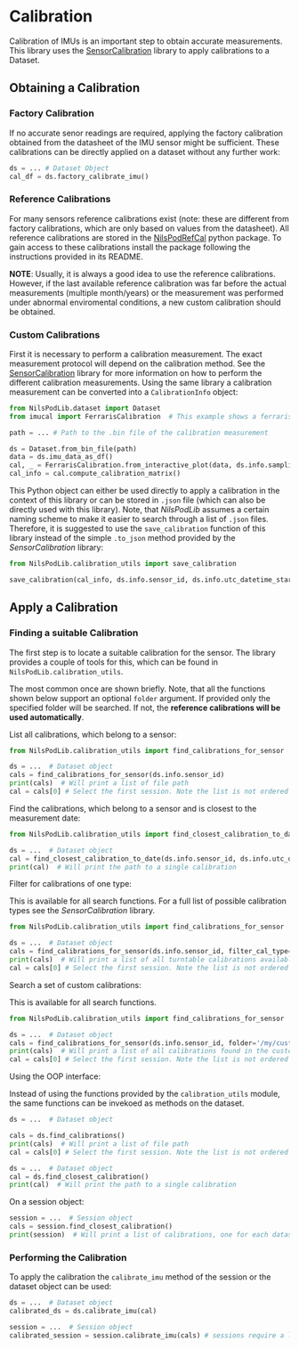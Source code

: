 # Calibration

Calibration of IMUs is an important step to obtain accurate measurements.
This library uses the [SensorCalibration](https://mad-srv.informatik.uni-erlangen.de/MadLab/GaitAnalysis/sensorcalibration) library to apply calibrations to a Dataset.

## Obtaining a Calibration

### Factory Calibration

If no accurate senor readings are required, applying the factory calibration obtained from the datasheet of the IMU sensor might be sufficient.
These calibrations can be directly applied on a dataset without any further work:

```python
ds = ... # Dataset Object
cal_df = ds.factory_calibrate_imu()
``` 

### Reference Calibrations

For many sensors reference calibrations exist (note: these are different from factory calibrations, which are only based on values from the datasheet).
All reference calibrations are stored in the [NilsPodRefCal](https://mad-srv.informatik.uni-erlangen.de/MadLab/portabilestools/nilspodrefcal) python package.
To gain access to these calibrations install the package following the instructions provided in its README.

**NOTE**: Usually, it is always a good idea to use the reference calibrations.
However, if the last available reference calibration was far before the actual measurements (multiple month/years) or the measurement was performed under abnormal enviromental conditions,
a new custom calibration should be obtained. 

### Custom Calibrations

First it is necessary to perform a calibration measurement.
The exact measurement protocol will depend on the calibration method.
See the [SensorCalibration](https://mad-srv.informatik.uni-erlangen.de/MadLab/GaitAnalysis/sensorcalibration) library for more information on how to perform the different calibration measurements.
Using the same library a calibration measurement can be converted into a `CalibrationInfo` object:

```python
from NilsPodLib.dataset import Dataset
from imucal import FerrarisCalibration  # This example shows a ferraris calibration, but any other method will work similar

path = ... # Path to the .bin file of the calibration measurement

ds = Dataset.from_bin_file(path)
data = ds.imu_data_as_df()
cal, _ = FerrarisCalibration.from_interactive_plot(data, ds.info.sampling_rate_hz)
cal_info = cal.compute_calibration_matrix()
```

This Python object can either be used directly to apply a calibration in the context of this library or can be stored in `.json` file (which can also be directly used with this library).
Note, that *NilsPodLib* assumes a certain naming scheme to make it easier to search through a list of `.json` files.
Therefore, it is suggested to use the `save_calibration` function of this library instead of the simple `.to_json` method provided by the *SensorCalibration* library:

```python
from NilsPodLib.calibration_utils import save_calibration

save_calibration(cal_info, ds.info.sensor_id, ds.info.utc_datetime_start, '/my/custom/cal/folder')  # This will save a json with the correct nameing scheme in the custom cal folder.
```


## Apply a Calibration 

### Finding a suitable Calibration

The first step is to locate a suitable calibration for the sensor.
The library provides a couple of tools for this, which can be found in `NilsPodLib.calibration_utils`.

The most common once are shown briefly.
Note, that all the functions shown below support an optional `folder` argument.
If provided only the specified folder will be searched.
If not, the **reference calibrations will be used automatically**. 

List all calibrations, which belong to a sensor:

```python
from NilsPodLib.calibration_utils import find_calibrations_for_sensor

ds = ...  # Dataset object
cals = find_calibrations_for_sensor(ds.info.sensor_id)
print(cals)  # Will print a list of file path
cal = cals[0] # Select the first session. Note the list is not ordered in any way. This means some custom logic for selecting the calibration is required
```

Find the calibrations, which belong to a sensor and is closest to the measurement date:

```python
from NilsPodLib.calibration_utils import find_closest_calibration_to_date

ds = ...  # Dataset object
cal = find_closest_calibration_to_date(ds.info.sensor_id, ds.info.utc_datetime_start)
print(cal)  # Will print the path to a single calibration
```

Filter for calibrations of one type:

This is available for all search functions. For a full list of possible calibration types see the *SensorCalibration* library.

```python
from NilsPodLib.calibration_utils import find_calibrations_for_sensor

ds = ...  # Dataset object
cals = find_calibrations_for_sensor(ds.info.sensor_id, filter_cal_type='turntable')
print(cals)  # Will print a list of all turntable calibrations available for the sensor
cal = cals[0] # Select the first session. Note the list is not ordered in any way. This means some custom logic for selecting the calibration is required
```

Search a set of custom calibrations:

This is available for all search functions.

```python
from NilsPodLib.calibration_utils import find_calibrations_for_sensor

ds = ...  # Dataset object
cals = find_calibrations_for_sensor(ds.info.sensor_id, folder='/my/custom/cal/folder')
print(cals)  # Will print a list of all calibrations found in the custom calibration folder
cal = cals[0] # Select the first session. Note the list is not ordered in any way. This means some custom logic for selecting the calibration is required
```

Using the OOP interface:

Instead of using the functions provided by the `calibration_utils` module, the same functions can be invekoed as methods on the dataset.

```python
ds = ...  # Dataset object

cals = ds.find_calibrations()
print(cals)  # Will print a list of file path
cal = cals[0] # Select the first session. Note the list is not ordered in any way. This means some custom logic for selecting the calibration is required
```

```python
ds = ...  # Dataset object
cal = ds.find_closest_calibration()
print(cal)  # Will print the path to a single calibration
```

On a session object:

```python
session = ...  # Session object
cals = session.find_closest_calibration()
print(session)  # Will print a list of calibrations, one for each dataset of the session
```

### Performing the Calibration

To apply the calibration the `calibrate_imu` method of the session or the dataset object can be used:

```python
ds = ...  # Dataset object
calibrated_ds = ds.calibrate_imu(cal)
```

```python
session = ...  # Session object
calibrated_session = session.calibrate_imu(cals) # sessions require a list of calibration objects in the same order as the datasets
```

